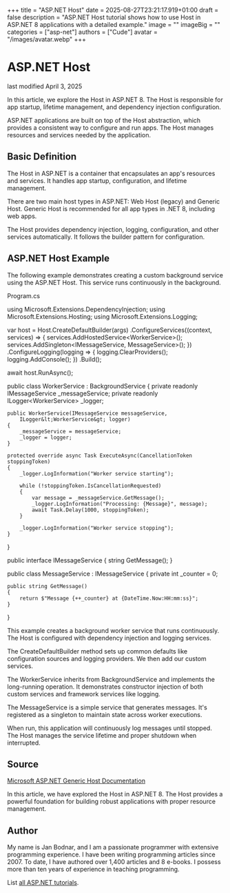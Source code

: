 +++
title = "ASP.NET Host"
date = 2025-08-27T23:21:17.919+01:00
draft = false
description = "ASP.NET Host tutorial shows how to use
Host in ASP.NET 8 applications with a detailed example."
image = ""
imageBig = ""
categories = ["asp-net"]
authors = ["Cude"]
avatar = "/images/avatar.webp"
+++

# ASP.NET Host

last modified April 3, 2025

In this article, we explore the Host in ASP.NET 8. The Host is responsible
for app startup, lifetime management, and dependency injection configuration.

ASP.NET applications are built on top of the Host abstraction, which provides
a consistent way to configure and run apps. The Host manages resources and
services needed by the application.

## Basic Definition

The Host in ASP.NET is a container that encapsulates an app's resources and
services. It handles app startup, configuration, and lifetime management.

There are two main host types in ASP.NET: Web Host (legacy) and Generic Host.
Generic Host is recommended for all app types in .NET 8, including web apps.

The Host provides dependency injection, logging, configuration, and other
services automatically. It follows the builder pattern for configuration.

## ASP.NET Host Example

The following example demonstrates creating a custom background service using
the ASP.NET Host. This service runs continuously in the background.

Program.cs
  

using Microsoft.Extensions.DependencyInjection;
using Microsoft.Extensions.Hosting;
using Microsoft.Extensions.Logging;

var host = Host.CreateDefaultBuilder(args)
    .ConfigureServices((context, services) =&gt;
    {
        services.AddHostedService&lt;WorkerService&gt;();
        services.AddSingleton&lt;IMessageService, MessageService&gt;();
    })
    .ConfigureLogging(logging =&gt;
    {
        logging.ClearProviders();
        logging.AddConsole();
    })
    .Build();

await host.RunAsync();

public class WorkerService : BackgroundService
{
    private readonly IMessageService _messageService;
    private readonly ILogger&lt;WorkerService&gt; _logger;

    public WorkerService(IMessageService messageService, 
        ILogger&lt;WorkerService&gt; logger)
    {
        _messageService = messageService;
        _logger = logger;
    }

    protected override async Task ExecuteAsync(CancellationToken stoppingToken)
    {
        _logger.LogInformation("Worker service starting");
        
        while (!stoppingToken.IsCancellationRequested)
        {
            var message = _messageService.GetMessage();
            _logger.LogInformation("Processing: {Message}", message);
            await Task.Delay(1000, stoppingToken);
        }
        
        _logger.LogInformation("Worker service stopping");
    }
}

public interface IMessageService
{
    string GetMessage();
}

public class MessageService : IMessageService
{
    private int _counter = 0;
    
    public string GetMessage()
    {
        return $"Message {++_counter} at {DateTime.Now:HH:mm:ss}";
    }
}

This example creates a background worker service that runs continuously. The
Host is configured with dependency injection and logging services.

The CreateDefaultBuilder method sets up common defaults like
configuration sources and logging providers. We then add our custom services.

The WorkerService inherits from BackgroundService and
implements the long-running operation. It demonstrates constructor injection of
both custom services and framework services like logging.

The MessageService is a simple service that generates messages.
It's registered as a singleton to maintain state across worker executions.

When run, this application will continuously log messages until stopped. The
Host manages the service lifetime and proper shutdown when interrupted.

## Source

[Microsoft ASP.NET Generic Host Documentation](https://learn.microsoft.com/en-us/aspnet/core/fundamentals/host/generic-host?view=aspnetcore-8.0)

In this article, we have explored the Host in ASP.NET 8. The Host provides
a powerful foundation for building robust applications with proper resource
management.

## Author

My name is Jan Bodnar, and I am a passionate programmer with extensive
programming experience. I have been writing programming articles since 2007.
To date, I have authored over 1,400 articles and 8 e-books. I possess more
than ten years of experience in teaching programming.

List [all ASP.NET tutorials](/all/#asp-net).